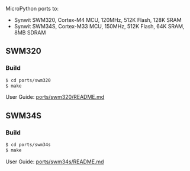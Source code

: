 MicroPython ports to:
  - Synwit SWM320, Cortex-M4 MCU, 120MHz, 512K Flash, 128K SRAM
  - Synwit SWM34S, Cortex-M33 MCU, 150MHz, 512K Flash, 64K SRAM, 8MB SDRAM

## SWM320
### Build
``` bash
$ cd ports/swm320
$ make
```

User Guide: [ports/swm320/README.md](./ports/swm320/README.md)

## SWM34S
### Build
``` bash
$ cd ports/swm34s
$ make
```

User Guide: [ports/swm34s/README.md](./ports/swm34s/README.md)
